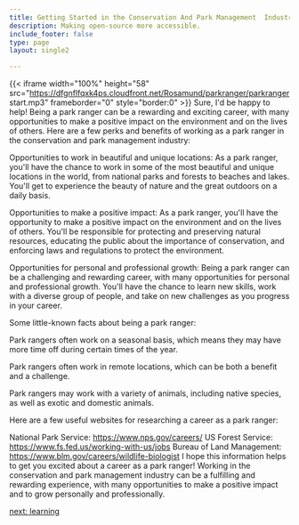 ```yaml
---
title: Getting Started in the Conservation And Park Management  Industry
description: Making open-source more accessible.
include_footer: false
type: page
layout: single2

---
```


{{< iframe width="100%" height="58" src="https://dfgnflfqxk4ps.cloudfront.net/Rosamund/parkranger/parkranger start.mp3" frameborder="0" style="border:0" >}}
Sure, I'd be happy to help! Being a park ranger can be a rewarding and exciting career, with many opportunities to make a positive impact on the environment and on the lives of others. Here are a few perks and benefits of working as a park ranger in the conservation and park management industry:

Opportunities to work in beautiful and unique locations: As a park ranger, you'll have the chance to work in some of the most beautiful and unique locations in the world, from national parks and forests to beaches and lakes. You'll get to experience the beauty of nature and the great outdoors on a daily basis.

Opportunities to make a positive impact: As a park ranger, you'll have the opportunity to make a positive impact on the environment and on the lives of others. You'll be responsible for protecting and preserving natural resources, educating the public about the importance of conservation, and enforcing laws and regulations to protect the environment.

Opportunities for personal and professional growth: Being a park ranger can be a challenging and rewarding career, with many opportunities for personal and professional growth. You'll have the chance to learn new skills, work with a diverse group of people, and take on new challenges as you progress in your career.

Some little-known facts about being a park ranger:

Park rangers often work on a seasonal basis, which means they may have more time off during certain times of the year.

Park rangers often work in remote locations, which can be both a benefit and a challenge.

Park rangers may work with a variety of animals, including native species, as well as exotic and domestic animals.

Here are a few useful websites for researching a career as a park ranger:

National Park Service: https://www.nps.gov/careers/
US Forest Service: https://www.fs.fed.us/working-with-us/jobs
Bureau of Land Management: https://www.blm.gov/careers/wildlife-biologist
I hope this information helps to get you excited about a career as a park ranger! Working in the conservation and park management industry can be a fulfilling and rewarding experience, with many opportunities to make a positive impact and to grow personally and professionally.


<a href="https://workdojos.com/parkranger/learning">next: learning</a>
